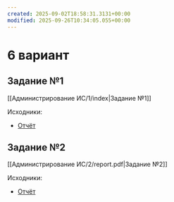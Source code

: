 ```yaml
---
created: 2025-09-02T18:58:31.3131+00:00
modified: 2025-09-26T10:34:05.055+00:00
---
```

# 6 вариант
## Задание №1
[[Администрирование ИС/1/index|Задание №1]]

Исходники:
- [Отчёт](https://github.com/IAmProgrammist/lab_materials/tree/main/%D0%90%D0%B4%D0%BC%D0%B8%D0%BD%D0%B8%D1%81%D1%82%D1%80%D0%B8%D1%80%D0%BE%D0%B2%D0%B0%D0%BD%D0%B8%D0%B5%20%D0%98%D0%A1/1)

## Задание №2
[[Администрирование ИС/2/report.pdf|Задание №2]]

Исходники:
- [Отчёт](https://github.com/IAmProgrammist/lab_materials/tree/main/%D0%90%D0%B4%D0%BC%D0%B8%D0%BD%D0%B8%D1%81%D1%82%D1%80%D0%B8%D1%80%D0%BE%D0%B2%D0%B0%D0%BD%D0%B8%D0%B5%20%D0%98%D0%A1/2)